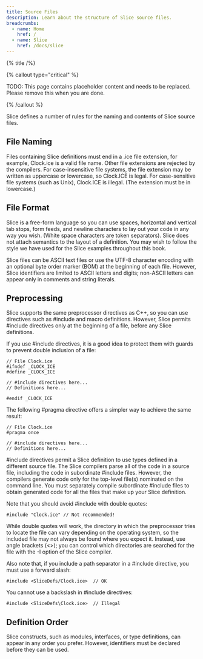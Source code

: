 ```yaml
---
title: Source Files
description: Learn about the structure of Slice source files.
breadcrumbs:
  - name: Home
    href: /
  - name: Slice
    href: /docs/slice
---
```


{% title /%}

{% callout type="critical" %}

TODO: This page contains placeholder content and needs to be replaced. Please remove this when you are done.

{% /callout %}

Slice defines a number of rules for the naming and contents of Slice source files.

## File Naming

Files containing Slice definitions must end in a .ice file extension, for example, Clock.ice is a valid file name. Other
file extensions are rejected by the compilers. For case-insensitive file systems, the file extension may be written as
uppercase or lowercase, so Clock.ICE is legal. For case-sensitive file systems (such as Unix), Clock.ICE is illegal.
(The extension must be in lowercase.)

## File Format

Slice is a free-form language so you can use spaces, horizontal and vertical tab stops, form feeds, and newline
characters to lay out your code in any way you wish. (White space characters are token separators). Slice does not
attach semantics to the layout of a definition. You may wish to follow the style we have used for the Slice examples
throughout this book.

Slice files can be ASCII text files or use the UTF-8 character encoding with an optional byte order marker (BOM) at the
beginning of each file. However, Slice identifiers are limited to ASCII letters and digits; non-ASCII letters can appear
only in comments and string literals.

## Preprocessing

Slice supports the same preprocessor directives as C++, so you can use directives such as #include and macro
definitions. However, Slice permits #include directives only at the beginning of a file, before any Slice definitions.

If you use #include directives, it is a good idea to protect them with guards to prevent double inclusion of a file:

```slice
// File Clock.ice
#ifndef _CLOCK_ICE
#define _CLOCK_ICE

// #include directives here...
// Definitions here...

#endif _CLOCK_ICE
```

The following #pragma directive offers a simpler way to achieve the same result:

```slice
// File Clock.ice
#pragma once

// #include directives here...
// Definitions here...
```

#include directives permit a Slice definition to use types defined in a different source file. The Slice compilers parse
all of the code in a source file, including the code in subordinate #include files. However, the compilers generate code
only for the top-level file(s) nominated on the command line. You must separately compile subordinate #include files to
obtain generated code for all the files that make up your Slice definition.

Note that you should avoid #include with double quotes:

```slice
#include "Clock.ice" // Not recommended!
```

While double quotes will work, the directory in which the preprocessor tries to locate the file can vary depending on
the operating system, so the included file may not always be found where you expect it. Instead, use angle brackets
(<>); you can control which directories are searched for the file with the -I option of the Slice compiler.

Also note that, if you include a path separator in a #include directive, you must use a forward slash:

```slice
#include <SliceDefs/Clock.ice>  // OK
```

You cannot use a backslash in #include directives:

```slice
#include <SliceDefs\Clock.ice>  // Illegal
```

## Definition Order

Slice constructs, such as modules, interfaces, or type definitions, can appear in any order you prefer. However,
identifiers must be declared before they can be used.
